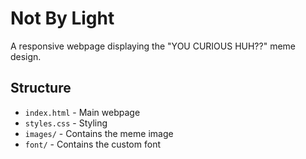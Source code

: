 # Not By Light

A responsive webpage displaying the "YOU CURIOUS HUH??" meme design.

## Structure
- `index.html` - Main webpage
- `styles.css` - Styling
- `images/` - Contains the meme image
- `font/` - Contains the custom font
